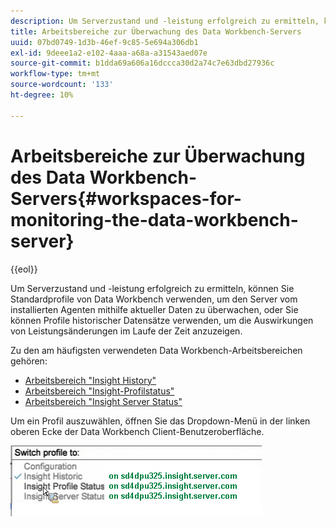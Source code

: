 ```yaml
---
description: Um Serverzustand und -leistung erfolgreich zu ermitteln, können Sie Standardprofile von Data Workbench verwenden, um den Server vom installierten Agenten mithilfe aktueller Daten zu überwachen, oder Sie können Profile historischer Datensätze verwenden, um die Auswirkungen von Leistungsänderungen im Laufe der Zeit anzuzeigen.
title: Arbeitsbereiche zur Überwachung des Data Workbench-Servers
uuid: 07bd0749-1d3b-46ef-9c85-5e694a306db1
exl-id: 9deee1a2-e102-4aaa-a68a-a31543aed07e
source-git-commit: b1dda69a606a16dccca30d2a74c7e63dbd27936c
workflow-type: tm+mt
source-wordcount: '133'
ht-degree: 10%

---
```


# Arbeitsbereiche zur Überwachung des Data Workbench-Servers{#workspaces-for-monitoring-the-data-workbench-server}

{{eol}}

Um Serverzustand und -leistung erfolgreich zu ermitteln, können Sie Standardprofile von Data Workbench verwenden, um den Server vom installierten Agenten mithilfe aktueller Daten zu überwachen, oder Sie können Profile historischer Datensätze verwenden, um die Auswirkungen von Leistungsänderungen im Laufe der Zeit anzuzeigen.

Zu den am häufigsten verwendeten Data Workbench-Arbeitsbereichen gehören:

* [Arbeitsbereich &quot;Insight History&quot;](../../../home/monitoring-installation/monitoring-profiles/monitoring-historical-using.md#concept-4a4661f3728540e699b92dac80c44015)
* [Arbeitsbereich &quot;Insight-Profilstatus&quot;](../../../home/monitoring-installation/monitoring-profiles/monitoring-profile-using.md#concept-b4f472ece1094abc9192d89fdce5e104)
* [Arbeitsbereich &quot;Insight Server Status&quot;](../../../home/monitoring-installation/monitoring-profiles/monitoring-server-using.md#concept-b4f472ece1094abc9192d89fdce5e104)

Um ein Profil auszuwählen, öffnen Sie das Dropdown-Menü in der linken oberen Ecke der Data Workbench Client-Benutzeroberfläche.

![](assets/profile_switch.png)
